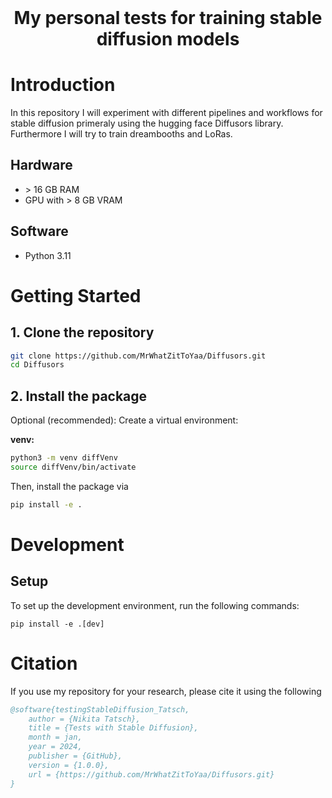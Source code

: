 <h1 align="center" style="margin-top: 0px;">My personal tests for training stable diffusion models</h1>

# Introduction
In this repository I will experiment with different pipelines and workflows for stable diffusion primeraly using the hugging face Diffusors library. Furthermore I will try to train dreambooths and LoRas.


## Hardware
- \> 16 GB RAM
- GPU with > 8 GB VRAM

## Software
- Python 3.11

# Getting Started
## 1. Clone the repository

```bash
git clone https://github.com/MrWhatZitToYaa/Diffusors.git
cd Diffusors
```

## 2. Install the package

Optional (recommended): Create a virtual environment:

**venv:**

```bash
python3 -m venv diffVenv
source diffVenv/bin/activate
```

Then, install the package via

```bash
pip install -e .
```

# Development

## Setup
To set up the development environment, run the following commands:

```
pip install -e .[dev]
```

# Citation
If you use my repository for your research, please cite it using the following

```bibtex
@software{testingStableDiffusion_Tatsch,
    author = {Nikita Tatsch},
    title = {Tests with Stable Diffusion},
    month = jan,
    year = 2024,
    publisher = {GitHub},
    version = {1.0.0},
    url = {https://github.com/MrWhatZitToYaa/Diffusors.git}
}
```